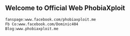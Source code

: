 ## Welcome to Official Web PhobiaXploit
 

```markdown
fanspage:www.facebook.com/phobiaxploit.me
Fb Co:www.facebook.com/Dominic404
Blog:www.phobiaxploit.me
